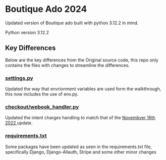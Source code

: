 # Boutique Ado 2024

Updated version of Boutique ado built with python 3.12.2 in mind. 

Python version 3.12.2

## Key Differences

Below are the key differences from the Original source code, this repo only contains the files with changes to streamline the differences. 

### [settings.py](https://github.com/roomacarthur/ba2024/blob/main/boutique_ado/settings.py)

Updated the way that envrionment variables are used form the walkthrough, this now includes the use of env.py.

### [checkout/webook_handler.py](https://github.com/roomacarthur/ba2024/blob/main/checkout/webhook_handler.py)

Updated the intent charges handling to match that of the [Novembver 16th 2022 ](https://stripe.com/docs/changelog#november-16,-2022) update.

### [requirements.txt](https://github.com/roomacarthur/ba2024/blob/main/requirements.txt)

Some packages have been updated as seen in the requirements.txt file, specifically Django, Django-Allauth, Stripe and some other minor changes
